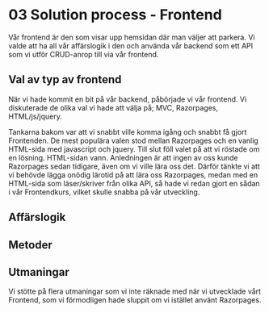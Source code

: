 # 03 Solution process - Frontend

Vår frontend är den som visar upp hemsidan där man väljer att parkera. Vi valde att ha all vår affärslogik i den och använda vår backend som ett API som vi utför CRUD-anrop till via vår frontend.

## Val av typ av frontend

När vi hade kommit en bit på vår backend, påbörjade vi vår frontend. Vi diskuterade de olika val vi hade att välja på; MVC, Razorpages, HTML/js/jquery.

Tankarna  bakom var att vi snabbt ville komma igång och snabbt få gjort Frontenden. De mest populära valen stod mellan Razorpages och en vanlig HTML-sida med  javascript och jquery. Till slut föll valet på att vi röstade om en lösning. HTML-sidan vann. Anledningen är att ingen av oss kunde Razorpages sedan tidigare, även om vi ville lära  oss det. Därför tänkte vi att vi behövde lägga onödig lärotid på att lära oss Razorpages,  medan med en HTML-sida som läser/skriver från olika API, så hade vi redan gjort en sådan i vår Frontendkurs, vilket skulle snabba på vår utveckling.

## Affärslogik

## Metoder

## Utmaningar

Vi stötte på flera utmaningar som vi inte räknade med när vi utvecklade vårt Frontend, som vi förmodligen hade sluppit om vi istället använt Razorpages.

